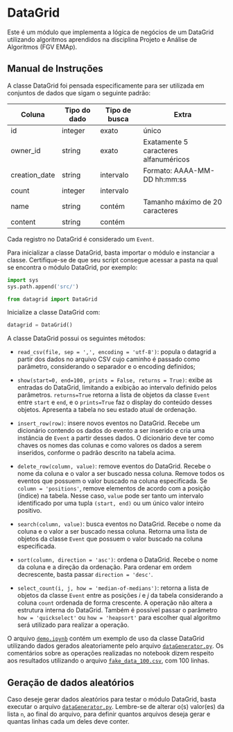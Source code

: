 # **DataGrid**

Este é um módulo que implementa a lógica de negócios de um DataGrid utilizando algoritmos aprendidos na disciplina Projeto e Análise de Algoritmos (FGV EMAp).

## **Manual de Instruções**

A classe DataGrid foi pensada especificamente para ser utilizada em conjuntos de dados que sigam o seguinte padrão:

Coluna | Tipo do dado | Tipo de busca | Extra 
--- | --- | --- | ---
id | integer | exato | único
owner_id | string | exato | Exatamente 5 caracteres alfanuméricos
creation_date | string | intervalo | Formato: AAAA-MM-DD hh:mm:ss
count | integer | intervalo |
name | string | contém | Tamanho máximo de 20 caracteres
content | string | contém | 

Cada registro no DataGrid é considerado um $\texttt{Event}$.

Para inicializar a classe DataGrid, basta importar o módulo e instanciar a classe. Certifique-se de que seu script consegue acessar a pasta na qual se encontra o módulo DataGrid, por exemplo:

```python
import sys
sys.path.append('src/')

from datagrid import DataGrid
```

Inicialize a classe DataGrid com:

```python
datagrid = DataGrid()
```

A classe DataGrid possui os seguintes métodos:

- `read_csv(file, sep = ',', encoding = 'utf-8')`: popula o datagrid a partir dos dados no arquivo CSV cujo caminho é passado como
parâmetro, considerando o separador e o encoding definidos;

- `show(start=0, end=100, prints = False, returns = True)`: exibe as entradas do DataGrid, limitando a exibição ao intervalo definido pelos parâmetros. $\texttt{returns=True}$ retorna a lista de objetos da classe $\texttt{Event}$ entre $\texttt{start}$ e $\texttt{end}$, e o $\texttt{prints=True}$ faz o display do conteúdo desses objetos. Apresenta a tabela no seu estado atual de ordenação. 

- `insert_row(row)`: insere novos eventos no DataGrid. Recebe um dicionário contendo os dados do evento a ser inserido e cria uma instância de $\texttt{Event}$ a partir desses dados. O dicionário deve ter como chaves os nomes das colunas e como valores os dados a serem inseridos, conforme o padrão descrito na tabela acima.

- `delete_row(column, value)`: remove eventos do DataGrid. Recebe o nome da coluna e o valor a ser buscado nessa coluna. Remove todos os eventos que possuem o valor buscado na coluna especificada. Se `column = 'positions'`, remove elementos de acordo com a posição (índice) na tabela. Nesse caso, `value` pode ser tanto um intervalo identificado por uma tupla `(start, end)` ou um único valor inteiro positivo.

- `search(column, value)`: busca eventos no DataGrid. Recebe o nome da coluna e o valor a ser buscado nessa coluna. Retorna uma lista de objetos da classe $\texttt{Event}$ que possuem o valor buscado na coluna especificada.

- `sort(column, direction = 'asc')`: ordena o DataGrid. Recebe o nome da coluna e a direção da ordenação. Para ordenar em ordem decrescente, basta passar `direction = 'desc'`. 

- `select_count(i, j, how = 'median-of-medians')`: retorna a lista de objetos da classe $\texttt{Event}$ entre as posições $i$ e $j$ da tabela considerando a coluna `count` ordenada de forma crescente. A operação não altera a estrutura interna do DataGrid. Também é possível passar o parâmetro `how = 'quickselect'` ou `how = 'heapsort'` para escolher qual algoritmo será utilizado para realizar a operação.

O arquivo [`demo.ipynb`](demo.ipynb) contém um exemplo de uso da classe DataGrid utilizando dados gerados aleatoriamente pelo arquivo [`dataGenerator.py`](dataGenerator.py). Os comentários sobre as operações realizadas no notebook dizem respeito aos resultados utilizando o arquivo [`fake_data_100.csv`](data/fake_data100.csv), com 100 linhas.

## **Geração de dados aleatórios**

Caso deseje gerar dados aleatórios para testar o módulo DataGrid, basta executar o arquivo [`dataGenerator.py`](dataGenerator.py). Lembre-se de alterar o(s) valor(es) da lista `n`, ao final do arquivo, para definir quantos arquivos deseja gerar e quantas linhas cada um deles deve conter.